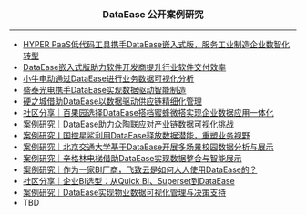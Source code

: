 <h3 align="center">DataEase 公开案例研究</h3>

------------------------------

- [HYPER PaaS低代码工具携手DataEase嵌入式版，服务工业制造企业数智化转型](https://blog.fit2cloud.com/?p=f6ec279f-a49d-4176-ac98-300b28cafa55)
- [DataEase嵌入式版助力软件开发商提升行业软件交付效率](https://blog.fit2cloud.com/?p=043dc3c7-e2fb-423d-8cc8-ceb72a261369)
- [小牛电动通过DataEase进行业务数据可视化分析](https://blog.fit2cloud.com/?p=edb31b15-4ce2-4fde-bf3b-3aa6cf185031)
- [盛泰光电携手DataEase实现数据驱动智能制造](https://blog.fit2cloud.com/?p=ef5f7c8b-09c0-4016-a67d-d733b6ff776c)
- [硬之城借助DataEase以数据驱动供应链精细化管理](https://blog.fit2cloud.com/?p=8d2ad36d-8727-4e02-bafb-65a6e644f4de)
- [社区分享｜百果园选择DataEase搭档蜜蜂微搭实现企业数据应用一体化](https://blog.fit2cloud.com/?p=364cd03d-9e73-4bed-8add-5d8ec4d9bf6d)
- [案例研究｜DataEase助力众陶联应对产业链数据可视化挑战](https://blog.fit2cloud.com/?p=1a4f85dd-c73c-4286-a667-3596514cf617)
- [案例研究丨国控星鲨利用DataEase释放数据潜能，重塑业务视野](https://blog.fit2cloud.com/?p=c4612cdf-e983-42d2-9bbb-818929d2eba7)
- [案例研究｜北京交通大学基于DataEase开展多场景校园数据分析与展示](https://blog.fit2cloud.com/?p=9cdd8a00-5094-49c9-879e-a419546a0592)
- [案例研究｜辛格林电梯借助DataEase实现数据整合与智能展示](https://blog.fit2cloud.com/?p=a3cf8301-f10e-4597-87bb-76bb59c7ebc2)
- [案例研究｜作为一家BI厂商，飞致云是如何人人使用DataEase的？](https://blog.fit2cloud.com/?p=69eecf17-13c0-4994-8bba-a2a76352d2b4)
- [社区分享｜企业BI选型：从Quick BI、Superset到DataEase](https://blog.fit2cloud.com/?p=b86347ff-628f-4d97-b63c-308aea74adf9)
- [案例研究｜DataEase实现物业数据可视化管理与决策支持](https://blog.fit2cloud.com/?p=168d86c4-7483-456d-987c-91982393e50c)
- TBD
